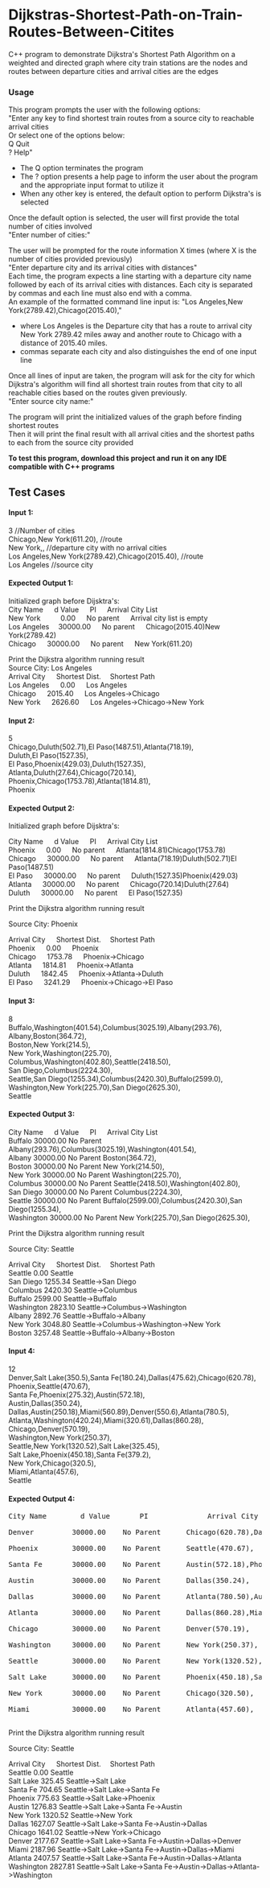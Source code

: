 # Dijkstras-Shortest-Path-on-Train-Routes-Between-Citites
C++ program to demonstrate Dijkstra's Shortest Path Algorithm on a weighted and directed graph where city train stations are the nodes and routes between departure cities and arrival cities are the edges

### Usage
This program prompts the user with the following options: <br/>
  "Enter any key to find shortest train routes from a source city to reachable arrival cities <br/>
  Or select one of the options below: <br/>
  Q Quit <br/>
  ? Help" <br/>
  
- The Q option terminates the program <br/>
- The ? option presents a help page to inform the user about the program and the appropriate input format to utilize it <br/>
- When any other key is entered, the default option to perform Dijkstra's is selected  <br/>

Once the default option is selected, the user will first provide the total number of cities involved <br/>
  "Enter number of cities:"
  
The user will be prompted for the route information X times (where X is the number of cities provided previously) <br/>
  "Enter departure city and its arrival cities with distances" <br/>
 Each time, the program expects a line starting with a departure city name followed by each of its arrival cities with distances. 
 Each city is separated by commas and each line must also end with a comma. <br/>
 An example of the formatted command line input is: 
   "Los Angeles,New York(2789.42),Chicago(2015.40),"
  - where Los Angeles is the Departure city that has a route to arrival city New York 2789.42 miles away and another route to Chicago with a distance of 2015.40 miles.
  - commas separate each city and also distinguishes the end of one input line  <br/>
 
 Once all lines of input are taken, the program will ask for the city for which Dijkstra's algorithm will find all shortest train routes from that city to all reachable cities based on the routes given previously. <br/>
 "Enter source city name:" <br/>
 
The program will print the initialized values of the graph before finding shortest routes <br/>
Then it will print the final result with all arrival cities and the shortest paths to each from the source city provided



**To test this program, download this project and run it on any IDE compatible with C++ programs**

## Test Cases
#### Input 1:<br/>
3 //Number of cities <br/>
Chicago,New York(611.20), //route <br/>
New York,, //departure city with no arrival cities <br/>
Los Angeles,New York(2789.42),Chicago(2015.40), //route <br/>
Los Angeles //source city <br/>

#### Expected Output 1:<br/>
Initialized graph before Dijsktra's:<br/>
City Name  &emsp;     d Value &emsp;     PI     &emsp;        Arrival City List<br/>
New York   &emsp; &emsp; 0.00    &emsp;     No parent &emsp;     Arrival city list is empty<br/>
Los Angeles&emsp;     30000.00  &emsp;   No parent  &emsp;    Chicago(2015.40)New York(2789.42)<br/>
Chicago  &emsp;       30000.00  &emsp;   No parent   &emsp;   New York(611.20)<br/>

Print the Dijkstra algorithm running result<br/>
Source City: Los Angeles<br/>
Arrival City &emsp; Shortest Dist. &emsp;Shortest Path <br/>
Los Angeles &emsp;  0.00   &emsp;        Los Angeles<br/>
Chicago    &emsp;   2015.40    &emsp;    Los Angeles->Chicago<br/>
New York   &emsp;   2626.60    &emsp;    Los Angeles->Chicago->New York<br/>

#### Input 2:<br/>
5 <br/>
Chicago,Duluth(502.71),El Paso(1487.51),Atlanta(718.19), <br/>
Duluth,El Paso(1527.35), <br/>
El Paso,Phoenix(429.03),Duluth(1527.35),<br/>
Atlanta,Duluth(27.64),Chicago(720.14),<br/>
Phoenix,Chicago(1753.78),Atlanta(1814.81),<br/>
Phoenix<br/>
 
#### Expected Output 2:<br/>
Initialized graph before Dijsktra's:<br/>

City Name  &emsp;     d Value &emsp;     PI     &emsp;        Arrival City List<br/>
Phoenix   &emsp;      0.00     &emsp;    No parent   &emsp;    Atlanta(1814.81)Chicago(1753.78)<br/>
Chicago  &emsp;       30000.00  &emsp;   No parent   &emsp;    Atlanta(718.19)Duluth(502.71)El Paso(1487.51)<br/>
El Paso   &emsp;      30000.00  &emsp;   No parent   &emsp;    Duluth(1527.35)Phoenix(429.03)<br/>
Atlanta   &emsp;      30000.00   &emsp;  No parent   &emsp;    Chicago(720.14)Duluth(27.64)<br/>
Duluth    &emsp;      30000.00  &emsp;   No parent     &emsp;  El Paso(1527.35)<br/>

Print the Dijkstra algorithm running result<br/>

Source City: Phoenix<br/>

Arrival City &emsp; Shortest Dist. &emsp;Shortest Path <br/>
Phoenix &emsp;        0.00    &emsp;        Phoenix<br/>
Chicago  &emsp;       1753.78  &emsp;       Phoenix->Chicago<br/>
Atlanta  &emsp;       1814.81  &emsp;       Phoenix->Atlanta<br/>
Duluth  &emsp;        1842.45  &emsp;       Phoenix->Atlanta->Duluth<br/>
El Paso   &emsp;      3241.29   &emsp;      Phoenix->Chicago->El Paso<br/>

#### Input 3: <br/>
8<br/>
Buffalo,Washington(401.54),Columbus(3025.19),Albany(293.76),<br/>
Albany,Boston(364.72),<br/>
Boston,New York(214.5),<br/>
New York,Washington(225.70),<br/>
Columbus,Washington(402.80),Seattle(2418.50),<br/>
San Diego,Columbus(2224.30),<br/>
Seattle,San Diego(1255.34),Columbus(2420.30),Buffalo(2599.0),<br/>
Washington,New York(225.70),San Diego(2625.30),<br/>
Seattle<br/>

#### Expected Output 3:<br/>
City Name  &emsp;     d Value &emsp;     PI     &emsp;        Arrival City List<br/>
Buffalo        30000.00    No Parent      Albany(293.76),Columbus(3025.19),Washington(401.54),<br/>
Albany         30000.00    No Parent      Boston(364.72),<br/>
Boston         30000.00    No Parent      New York(214.50),<br/>
New York       30000.00    No Parent      Washington(225.70),<br/>
Columbus       30000.00    No Parent      Seattle(2418.50),Washington(402.80),<br/>
San Diego      30000.00    No Parent      Columbus(2224.30),<br/>
Seattle        30000.00    No Parent      Buffalo(2599.00),Columbus(2420.30),San Diego(1255.34),<br/>
Washington     30000.00    No Parent      New York(225.70),San Diego(2625.30),<br/>

Print the Dijkstra algorithm running result<br/>

Source City: Seattle<br/>

Arrival City &emsp; Shortest Dist. &emsp;Shortest Path <br/>
Seattle        0.00           Seattle<br/>
San Diego      1255.34        Seattle->San Diego<br/>
Columbus       2420.30        Seattle->Columbus<br/>
Buffalo        2599.00        Seattle->Buffalo<br/>
Washington     2823.10        Seattle->Columbus->Washington<br/>
Albany         2892.76        Seattle->Buffalo->Albany<br/>
New York       3048.80        Seattle->Columbus->Washington->New York<br/>
Boston         3257.48        Seattle->Buffalo->Albany->Boston<br/>


#### Input 4: <br/>
12<br/>
Denver,Salt Lake(350.5),Santa Fe(180.24),Dallas(475.62),Chicago(620.78),<br/>
Phoenix,Seattle(470.67),<br/>
Santa Fe,Phoenix(275.32),Austin(572.18),<br/>
Austin,Dallas(350.24),<br/>
Dallas,Austin(250.18),Miami(560.89),Denver(550.6),Atlanta(780.5),<br/>
Atlanta,Washington(420.24),Miami(320.61),Dallas(860.28),<br/>
Chicago,Denver(570.19),<br/>
Washington,New York(250.37),<br/>
Seattle,New York(1320.52),Salt Lake(325.45),<br/>
Salt Lake,Phoenix(450.18),Santa Fe(379.2),<br/>
New York,Chicago(320.5),<br/>
Miami,Atlanta(457.6),<br/>
Seattle<br/>

#### Expected Output 4:<br/>
<pre>
City Name  &emsp;     d Value &emsp;     PI     &emsp;        Arrival City List<br/>
Denver         30000.00    No Parent      Chicago(620.78),Dallas(475.62),Salt Lake(350.50),Santa Fe(180.24),<br/>
Phoenix        30000.00    No Parent      Seattle(470.67),<br/>
Santa Fe       30000.00    No Parent      Austin(572.18),Phoenix(275.32),<br/>
Austin         30000.00    No Parent      Dallas(350.24),<br/>
Dallas         30000.00    No Parent      Atlanta(780.50),Austin(250.18),Denver(550.60),Miami(560.89),<br/>
Atlanta        30000.00    No Parent      Dallas(860.28),Miami(320.61),Washington(420.24),<br/>
Chicago        30000.00    No Parent      Denver(570.19),<br/>
Washington     30000.00    No Parent      New York(250.37),<br/>
Seattle        30000.00    No Parent      New York(1320.52),Salt Lake(325.45),<br/>
Salt Lake      30000.00    No Parent      Phoenix(450.18),Santa Fe(379.20),<br/>
New York       30000.00    No Parent      Chicago(320.50),<br/>
Miami          30000.00    No Parent      Atlanta(457.60),<br/>
</pre>
Print the Dijkstra algorithm running result<br/>

Source City: Seattle<br/>

Arrival City &emsp; Shortest Dist. &emsp;Shortest Path <br/>
Seattle        0.00           Seattle<br/>
Salt Lake      325.45         Seattle->Salt Lake<br/>
Santa Fe       704.65         Seattle->Salt Lake->Santa Fe<br/>
Phoenix        775.63         Seattle->Salt Lake->Phoenix<br/>
Austin         1276.83        Seattle->Salt Lake->Santa Fe->Austin<br/>
New York       1320.52        Seattle->New York<br/>
Dallas         1627.07        Seattle->Salt Lake->Santa Fe->Austin->Dallas<br/>
Chicago        1641.02        Seattle->New York->Chicago<br/>
Denver         2177.67        Seattle->Salt Lake->Santa Fe->Austin->Dallas->Denver<br/>
Miami          2187.96        Seattle->Salt Lake->Santa Fe->Austin->Dallas->Miami<br/>
Atlanta        2407.57        Seattle->Salt Lake->Santa Fe->Austin->Dallas->Atlanta<br/>
Washington     2827.81        Seattle->Salt Lake->Santa Fe->Austin->Dallas->Atlanta->Washington<br/>

